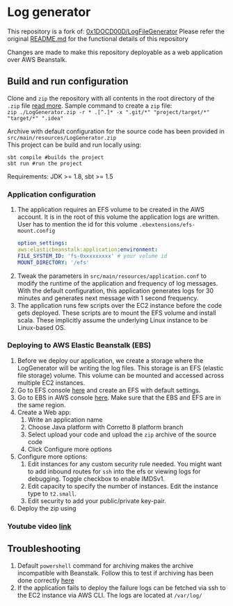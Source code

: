 # Log generator

This repository is a fork of: [0x1DOCD00D/LogFileGenerator](https://github.com/0x1DOCD00D/LogFileGenerator/tree/homework3)
Please refer the original [README.md](https://github.com/0x1DOCD00D/LogFileGenerator/blob/homework3/README.md) for the functional details of this repository

Changes are made to make this repository deployable as a web application over AWS Beanstalk.

## Build and run configuration
Clone and `zip` the repository with all contents in the root directory of the `.zip` file  [read more]( https://docs.aws.amazon.com/elasticbeanstalk/latest/dg/applications-sourcebundle.html). Sample command to create a `zip` file:<br/>
`zip ./LogGenerator.zip -r * .[^.]* -x ".git/*" "project/target/*" "target/*" ".idea"`<br/>

Archive with default configuration for the source code has been provided in `src/main/resources/LogGenerator.zip`<br/>
This project can be build and  run locally using:
```console
sbt compile #builds the project
sbt run #run the project
```
Requirements: JDK >= 1.8, sbt >= 1.5


### Application configuration
1. The application requires an EFS volume to be created in the AWS account. It is in the root of this volume the application logs are written. User has to mention the id for this volume `.ebextensions/efs-mount.config`
   ```yaml
   option_settings:
   aws:elasticbeanstalk:application:environment:
   FILE_SYSTEM_ID: 'fs-0xxxxxxxxx' # your volume id
   MOUNT_DIRECTORY: '/efs'
   ```
2. Tweak the parameters in `src/main/resources/application.conf` to modify the  runtime of the application and frequency of log messages. With the default configuration, this application generates logs for 30 minutes and generates next message with 1 second frequency.
3. The application runs few scripts over the EC2 instance before the code gets deployed. These scripts are to mount the EFS volume and install scala. These implicitly assume the underlying Linux instance to be Linux-based OS.

### Deploying to AWS Elastic Beanstalk (EBS) 
1. Before we deploy our application, we create a storage where the LogGenerator will be writing the log files. This storage is an EFS (elastic file storage) volume. This volume can be mounted and accessed across multiple EC2 instances.
2. Go to EFS console [here](https://us-east-2.console.aws.amazon.com/efs/) and create an EFS with default settings.
3. Go to EBS in AWS console [here](https://us-east-2.console.aws.amazon.com/elasticbeanstalk/home). Make sure that the EBS and EFS are in the same region.
4. Create a Web app:
   1. Write an application name
   2. Choose Java platform with Corretto 8 platform branch
   3. Select upload your code and upload the `zip` archive of the source code
   4. Click Configure more options
5. Configure more options:
   1. Edit instances for any custom security rule needed. You might want to add inbound routes for `ssh` into the efs or viewing logs for debugging. Toggle checkbox to enable IMDSv1.
   2. Edit capacity to specify the number of instances. Edit the instance type to `t2.small`. 
   3. Edit security to add your public/private key-pair.
6. Deploy the zip using 

### Youtube video [link](https://youtu.be/O3BAjCCJt5k)

## Troubleshooting
1. Default `powershell` command for archiving makes the archive incompatible with Beanstalk. Follow this to test if archiving has been done correctly [here](https://docs.aws.amazon.com/elasticbeanstalk/latest/dg/applications-sourcebundle.html#using-features.deployment.source.test)
2. If the application fails to deploy the failure logs  can be fetched via  ssh to the EC2 instance via  AWS CLI. The logs are located at `/var/log/`

